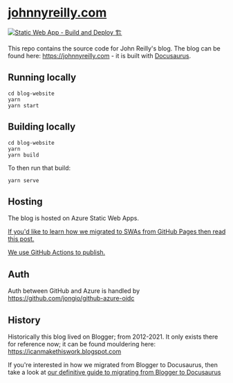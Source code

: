 # [johnnyreilly.com](https://johnnyreilly.com)

[![Static Web App - Build and Deploy 🏗️](https://github.com/johnnyreilly/blog.johnnyreilly.com/actions/workflows/build-and-deploy-static-web-app.yml/badge.svg)](https://github.com/johnnyreilly/blog.johnnyreilly.com/actions/workflows/build-and-deploy-static-web-app.yml)

This repo contains the source code for John Reilly's blog. The blog can be found here: <https://johnnyreilly.com> - it is built with [Docusaurus](https://docusaurus.io/).

## Running locally

```shell
cd blog-website
yarn
yarn start
```

## Building locally

```shell
cd blog-website
yarn
yarn build
```

To then run that build:

```shell
yarn serve
```

## Hosting

The blog is hosted on Azure Static Web Apps.

[If you'd like to learn how we migrated to SWAs from GitHub Pages then read this post.](https://johnnyreilly.com/2022/02/01/migrating-from-github-pages-to-azure-static-web-apps)

[We use GitHub Actions to publish.](.github/workflows/build-and-deploy-static-web-app.yml)

## Auth

Auth between GitHub and Azure is handled by https://github.com/jongio/github-azure-oidc

## History

Historically this blog lived on Blogger; from 2012-2021. It only exists there for reference now; it can be found mouldering here: https://icanmakethiswork.blogspot.com

If you're interested in how we migrated from Blogger to Docusaurus, then take a look at [our definitive guide to migrating from Blogger to Docusaurus](https://johnnyreilly.com/definitive-guide-to-migrating-from-blogger-to-docusaurus)
